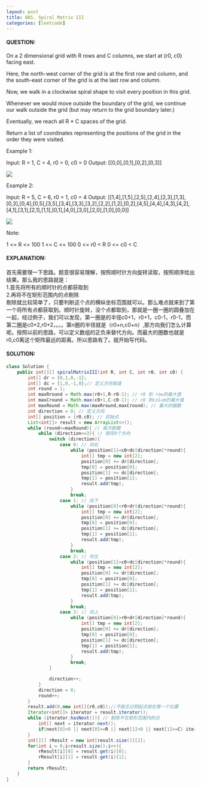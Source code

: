```yaml
---
layout: post
title: 885. Spiral Matrix III
categories: [leetcode]
---
```

#### QUESTION:
On a 2 dimensional grid with R rows and C columns, we start at (r0, c0) facing east.

Here, the north-west corner of the grid is at the first row and column, and the south-east corner of the grid is at the last row and column.

Now, we walk in a clockwise spiral shape to visit every position in this grid. 

Whenever we would move outside the boundary of the grid, we continue our walk outside the grid (but may return to the grid boundary later.) 

Eventually, we reach all R * C spaces of the grid.

Return a list of coordinates representing the positions of the grid in the order they were visited.

 

Example 1:

Input: R = 1, C = 4, r0 = 0, c0 = 0
Output: [[0,0],[0,1],[0,2],[0,3]]

![](https://s3-lc-upload.s3.amazonaws.com/uploads/2018/08/24/example_1.png)
 

Example 2:

Input: R = 5, C = 6, r0 = 1, c0 = 4
Output: [[1,4],[1,5],[2,5],[2,4],[2,3],[1,3],[0,3],[0,4],[0,5],[3,5],[3,4],[3,3],[3,2],[2,2],[1,2],[0,2],[4,5],[4,4],[4,3],[4,2],[4,1],[3,1],[2,1],[1,1],[0,1],[4,0],[3,0],[2,0],[1,0],[0,0]]

![](https://s3-lc-upload.s3.amazonaws.com/uploads/2018/08/24/example_2.png)
 

Note:

1 <= R <= 100
1 <= C <= 100
0 <= r0 < R
0 <= c0 < C
#### EXPLANATION:
首先需要理一下思路。题意很容易理解，按照顺时针方向旋转读取，按照顺序给出结果。那么我的思路就是：  
1.首先将所有的顺时针的点都获取到  
2.再将不在矩形范围内的点剔除  
剔除就比较简单了，只要判断这个点的横纵坐标范围就可以。那么难点就来到了第一个将所有点都获取到。顺时针旋转，没个点都取到，那就是一圈一圈的圆叠加在一起，经过例子，我们可以发现，第一圈是的半径c0+1，r0+1，c0-1，r0-1，而第二圈是c0+2,r0+2，。。。第n圈的半径就是（r0+n,c0+n）,那方向我们怎么计算呢。按照以前的思路，可以定义数组的正负来替代方向。而最大的圈数也就是r0,c0离这个矩阵最远的距离。所以思路有了。就开始写代码。
#### SOLUTION:
```java
class Solution {
    public int[][] spiralMatrixIII(int R, int C, int r0, int c0) {
        int[] dr = {0,1,0,-1};
        int[] dc = {1,0,-1,0};// 定义方向取值
        int round = 1;
        int maxRround = Math.max(r0+1,R-r0-1); // r0 到 row的最大值
        int maxCround = Math.max(c0+1,C-c0-1); // c0 到colum的最大值
        int maxRound = Math.max(maxRround,maxCround); // 最大的圈数
        int direction = 0; // 定义方向
        int[] position = {r0,c0}; // 初始点
        List<int[]> result = new ArrayList<>();
        while (round<=maxRound){ // 每次跑圈
            while (direction<=3){ // 跑完4个方向
                switch (direction){
                    case 0: // 向右
                        while (position[1]<c0+dc[direction]*round){
                            int[] tmp = new int[2];
                            position[0] += dr[direction];
                            tmp[0] = position[0];
                            position[1] += dc[direction];
                            tmp[1] = position[1];
                            result.add(tmp);
                        }
                        break;
                    case 1: // 向下
                        while (position[0]<r0+dr[direction]*round){
                            int[] tmp = new int[2];
                            position[0] += dr[direction];
                            tmp[0] = position[0];
                            position[1] += dc[direction];
                            tmp[1] = position[1];
                            result.add(tmp);
                        }
                        break;
                    case 2: // 向左
                        while (position[1]>c0+dc[direction]*round){
                            int[] tmp = new int[2];
                            position[0] += dr[direction];
                            tmp[0] = position[0];
                            position[1] += dc[direction];
                            tmp[1] = position[1];
                            result.add(tmp);
                        }
                        break;
                    case 3: // 向上
                        while (position[0]>r0+dr[direction]*round){
                            int[] tmp = new int[2];
                            position[0] += dr[direction];
                            tmp[0] = position[0];
                            position[1] += dc[direction];
                            tmp[1] = position[1];
                            result.add(tmp);
                        }
                        break;
                }

                direction++;
            }
            direction = 0;
            round++;
        }
        result.add(0,new int[]{r0,c0});//不能忘记把起点放在第一个位置
        Iterator<int[]> iterator = result.iterator();
        while (iterator.hasNext()){ // 剔除不在矩形范围内的点
            int[] next = iterator.next();
            if(next[0]<0 || next[0]>=R || next[1]<0 || next[1]>=C) iterator.remove();
        }
        int[][] rResult = new int[result.size()][2];
        for(int i = 0;i<result.size();i++){ 
            rResult[i][0] = result.get(i)[0];
            rResult[i][1] = result.get(i)[1];
        }
        return rResult;
    }
}
```
